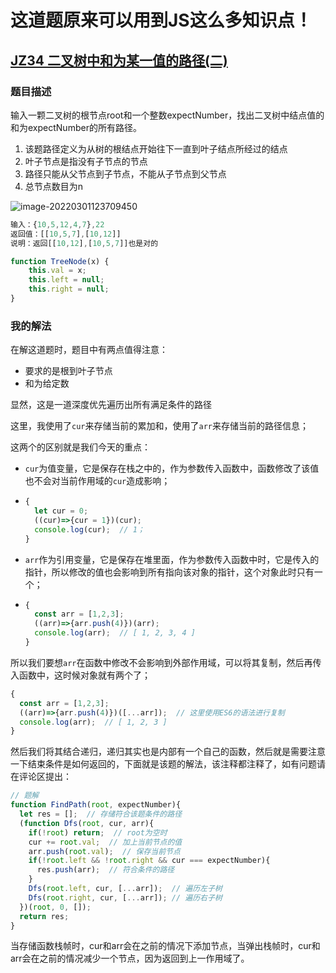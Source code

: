 # 这道题原来可以用到JS这么多知识点！

## [JZ34 二叉树中和为某一值的路径(二)](https://www.nowcoder.com/practice/b736e784e3e34731af99065031301bca?tpId=13&tqId=23276&ru=/practice/445c44d982d04483b04a54f298796288&qru=/ta/coding-interviews/question-ranking)

### 题目描述

输入一颗二叉树的根节点root和一个整数expectNumber，找出二叉树中结点值的和为expectNumber的所有路径。

1. 该题路径定义为从树的根结点开始往下一直到叶子结点所经过的结点
2. 叶子节点是指没有子节点的节点
3. 路径只能从父节点到子节点，不能从子节点到父节点
4. 总节点数目为n

![image-20220301123709450](https://oss.justin3go.com/blogs/image-20220301123709450.png)

```javascript
输入：{10,5,12,4,7},22
返回值：[[10,5,7],[10,12]]
说明：返回[[10,12],[10,5,7]]也是对的   
```

```javascript
function TreeNode(x) {
    this.val = x;
    this.left = null;
    this.right = null;
}
```

### 我的解法

在解这道题时，题目中有两点值得注意：

- 要求的是根到叶子节点
- 和为给定数

显然，这是一道深度优先遍历出所有满足条件的路径

这里，我使用了`cur`来存储当前的累加和，使用了`arr`来存储当前的路径信息；

这两个的区别就是我们今天的重点：

- `cur`为值变量，它是保存在栈之中的，作为参数传入函数中，函数修改了该值也不会对当前作用域的`cur`造成影响；

- ```javascript
  {
    let cur = 0;
    ((cur)=>{cur = 1})(cur);
    console.log(cur);  // 1；
  }
  ```

- `arr`作为引用变量，它是保存在堆里面，作为参数传入函数中时，它是传入的指针，所以修改的值也会影响到所有指向该对象的指针，这个对象此时只有一个；

- ```javascript
  {
    const arr = [1,2,3];
    ((arr)=>{arr.push(4)})(arr);
    console.log(arr);  // [ 1, 2, 3, 4 ]
  }
  ```

所以我们要想`arr`在函数中修改不会影响到外部作用域，可以将其复制，然后再传入函数中，这时候对象就有两个了；

```javascript
{
  const arr = [1,2,3];
  ((arr)=>{arr.push(4)})([...arr]);  // 这里使用ES6的语法进行复制
  console.log(arr);  // [ 1, 2, 3 ]
}
```

然后我们将其结合递归，递归其实也是内部有一个自己的函数，然后就是需要注意一下结束条件是如何返回的，下面就是该题的解法，该注释都注释了，如有问题请在评论区提出：

```javascript
// 题解
function FindPath(root, expectNumber){
  let res = [];  // 存储符合该题条件的路径
  (function Dfs(root, cur, arr){
    if(!root) return;  // root为空时
    cur += root.val;  // 加上当前节点的值
    arr.push(root.val);  // 保存当前节点
    if(!root.left && !root.right && cur === expectNumber){
      res.push(arr);  // 符合条件的路径
    }
    Dfs(root.left, cur, [...arr]);  // 遍历左子树
    Dfs(root.right, cur, [...arr]); // 遍历右子树
  })(root, 0, []);
  return res;
}
```

当存储函数栈帧时，cur和arr会在之前的情况下添加节点，当弹出栈帧时，cur和arr会在之前的情况减少一个节点，因为返回到上一作用域了。



